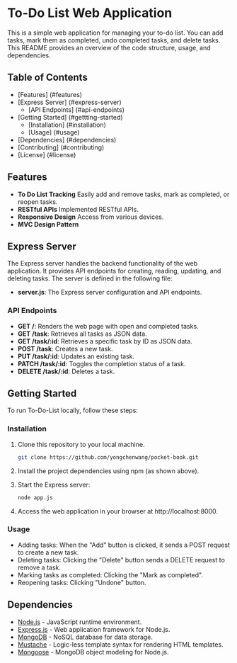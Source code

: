# To-Do List Web Application

This is a simple web application for managing your to-do list. You can add tasks, mark them as completed, undo completed tasks, and delete tasks. This README provides an overview of the code structure, usage, and dependencies.

## Table of Contents
- [Features] (#features)
- [Express Server] (#express-server)
    - [API Endpoints] (#api-endpoints)
- [Getting Started] (#gettting-started)
    - [Installation] (#installation)
    - [Usage] (#usage)
- [Dependencies] (#dependencies)
- [Contributing] (#contributing)
- [License] (#license)

## Features
- **To Do List Tracking** Easily add and remove tasks, mark as completed, or reopen tasks.
- **RESTful APIs** Implemented RESTful APIs.
- **Responsive Design** Access from various devices.
- **MVC Design Pattern**

## Express Server
The Express server handles the backend functionality of the web application. It provides API endpoints for creating, reading, updating, and deleting tasks. The server is defined in the following file:
- **server.js**: The Express server configuration and API endpoints.

### API Endpoints
- **GET /**: Renders the web page with open and completed tasks.
- **GET /task**: Retrieves all tasks as JSON data.
- **GET /task/:id**: Retrieves a specific task by ID as JSON data.
- **POST /task**: Creates a new task.
- **PUT /task/:id**: Updates an existing task.
- **PATCH /task/:id**: Toggles the completion status of a task.
- **DELETE /task/:id**: Deletes a task.

## Getting Started
To run To-Do-List locally, follow these steps:

### Installation
1. Clone this repository to your local machine.
    ```bash
    git clone https://github.com/yongchenwang/pocket-book.git

2. Install the project dependencies using npm (as shown above).

3. Start the Express server:
    ```bash
    node app.js

4. Access the web application in your browser at http://localhost:8000.

### Usage
- Adding tasks: When the "Add" button is clicked, it sends a POST request to create a new task.
- Deleting tasks: Clicking the "Delete" button sends a DELETE request to remove a task.
- Marking tasks as completed: Clicking the "Mark as completed".
- Reopening tasks: Clicking "Undone" button.

## Dependencies
- [Node.js](https://nodejs.org/) - JavaScript runtime environment.
- [Express.js](https://expressjs.com/) - Web application framework for Node.js.
- [MongoDB](https://www.mongodb.com/) - NoSQL database for data storage.
- [Mustache](https://mustache.github.io/) - Logic-less template syntax for rendering HTML templates.
- [Mongoose](https://mongoosejs.com/) - MongoDB object modeling for Node.js.
